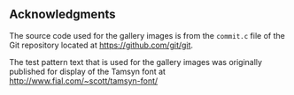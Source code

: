 ## Acknowledgments

The source code used for the gallery images is from the `commit.c` file of the Git repository located at https://github.com/git/git.

The test pattern text that is used for the gallery images was originally published for display of the Tamsyn font at http://www.fial.com/~scott/tamsyn-font/

